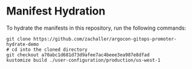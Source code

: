 # Manifest Hydration

To hydrate the manifests in this repository, run the following commands:

```shell
git clone https://github.com/zachaller/argocon-gitops-promoter-hydrate-demo
# cd into the cloned directory
git checkout a70abc1d681d73d9afee7ac4beee3ea987e8dfad
kustomize build ./user-configuration/production/us-west-1
```
